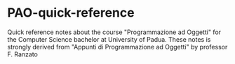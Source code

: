# PAO-quick-reference
Quick reference notes about the course "Programmazione ad Oggetti" for the Computer Science bachelor at University of Padua. These notes is strongly derived from "Appunti di Programmazione ad Oggetti" by professor F. Ranzato
